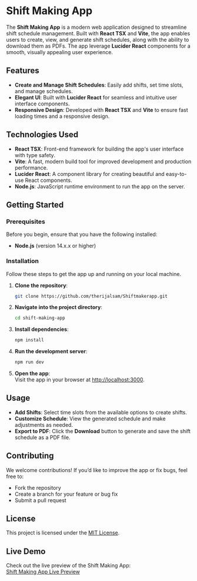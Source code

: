 # Shift Making App

The **Shift Making App** is a modern web application designed to streamline shift schedule management. Built with **React TSX** and **Vite**, the app enables users to create, view, and generate shift schedules, along with the ability to download them as PDFs. The app leverage **Lucider React** components for a smooth, visually appealing user experience.

## Features

- **Create and Manage Shift Schedules**: Easily add shifts, set time slots, and manage schedules.
- **Elegant UI**: Built with **Lucider React** for seamless and intuitive user interface components.
- **Responsive Design**: Developed with **React TSX** and **Vite** to ensure fast loading times and a responsive design.

## Technologies Used

- **React TSX**: Front-end framework for building the app's user interface with type safety.
- **Vite**: A fast, modern build tool for improved development and production performance.
- **Lucider React**: A component library for creating beautiful and easy-to-use React components.
- **Node.js**: JavaScript runtime environment to run the app on the server.

## Getting Started

### Prerequisites

Before you begin, ensure that you have the following installed:

- **Node.js** (version 14.x.x or higher)

### Installation

Follow these steps to get the app up and running on your local machine.

1. **Clone the repository**:

    ```bash
    git clone https://github.com/therijalsam/Shiftmakerapp.git
    ```

2. **Navigate into the project directory**:

    ```bash
    cd shift-making-app
    ```

3. **Install dependencies**:

    ```bash
    npm install
    ```

4. **Run the development server**:

    ```bash
    npm run dev
    ```

5. **Open the app**:  
    Visit the app in your browser at [http://localhost:3000](http://localhost:3000).

## Usage

- **Add Shifts**: Select time slots from the available options to create shifts.
- **Customize Schedule**: View the generated schedule and make adjustments as needed.
- **Export to PDF**: Click the **Download** button to generate and save the shift schedule as a PDF file.

## Contributing

We welcome contributions! If you’d like to improve the app or fix bugs, feel free to:

- Fork the repository
- Create a branch for your feature or bug fix
- Submit a pull request

## License

This project is licensed under the [MIT License](LICENSE).

## Live Demo

Check out the live preview of the Shift Making App:  
[Shift Making App Live Preview](https://shiftmakerapp-7gxx9dadd-therijalsams-projects.vercel.app/)

